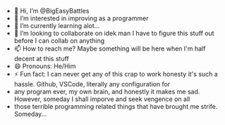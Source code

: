 - 👋 Hi, I’m @BigEasyBattles
- 👀 I’m interested in improving as a programmer
- 🌱 I’m currently learning alot...
- 💞️ I’m looking to collaborate on idek man I have to figure this stuff out before I can collab on anything
- 📫 How to reach me? Maybe something will be here when I'm half decent at this stuff
- 😄 Pronouns: He/Him
- ⚡ Fun fact: I can never get any of this crap to work honesty it's such a hassle. Github, VSCode, literally any configuration for
- any program ever, my own brain, and honestly it makes me sad. However, someday I shall imporve and seek vengence on all
- those terrible programming related things that have brought me strife. Someday...

<!---
BigEasyBattles/BigEasyBattles is a ✨ special ✨ repository because its `README.md` (this file) appears on your GitHub profile.
You can click the Preview link to take a look at your changes.
--->
